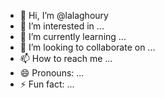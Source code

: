 - 👋 Hi, I’m @lalaghoury
- 👀 I’m interested in ...
- 🌱 I’m currently learning ...
- 💞️ I’m looking to collaborate on ...
- 📫 How to reach me ...
- 😄 Pronouns: ...
- ⚡ Fun fact: ...

<!---
lalaghoury/lalaghoury is a ✨ special ✨ repository because its `README.md` (this file) appears on your GitHub profile.
You can click the Preview link to take a look at your changes.
--->
